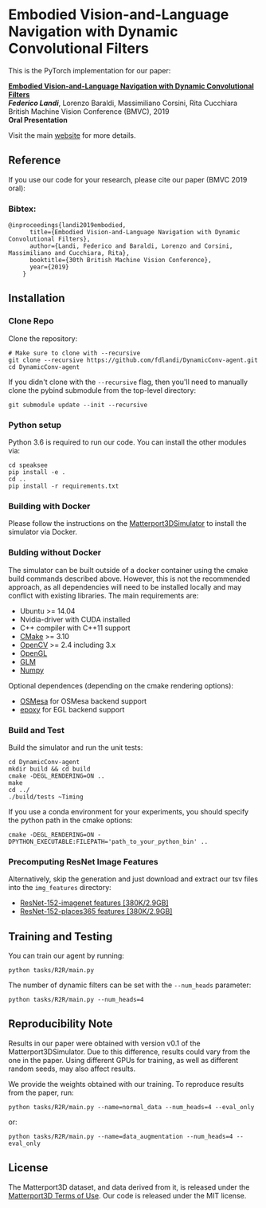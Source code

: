 # Embodied Vision-and-Language Navigation with Dynamic Convolutional Filters

This is the PyTorch implementation for our paper:

[**Embodied Vision-and-Language Navigation with Dynamic Convolutional Filters**](https://bmvc2019.org/wp-content/uploads/papers/0384-paper.pdf)<br>
__***Federico Landi***__, Lorenzo Baraldi, Massimiliano Corsini, Rita Cucchiara<br>
British Machine Vision Conference (BMVC), 2019<br>
**Oral Presentation**<br>

Visit the main [website](http://imagelab.ing.unimore.it/vln-dynamic-filters) for more details.

## Reference

If you use our code for your research, please cite our paper (BMVC 2019 oral):

### Bibtex:
```
@inproceedings{landi2019embodied,
      title={Embodied Vision-and-Language Navigation with Dynamic Convolutional Filters},
      author={Landi, Federico and Baraldi, Lorenzo and Corsini, Massimiliano and Cucchiara, Rita},
      booktitle={30th British Machine Vision Conference},
      year={2019}
    }
```

## Installation

### Clone Repo

Clone the repository:
```
# Make sure to clone with --recursive
git clone --recursive https://github.com/fdlandi/DynamicConv-agent.git
cd DynamicConv-agent
```

If you didn't clone with the `--recursive` flag, then you'll need to manually clone the pybind submodule from the top-level directory:
```
git submodule update --init --recursive
```

### Python setup

Python 3.6 is required to run our code. You can install the other modules via:
```
cd speaksee
pip install -e .
cd ..
pip install -r requirements.txt
``` 

### Building with Docker

Please follow the instructions on the [Matterport3DSimulator](https://github.com/peteanderson80/Matterport3DSimulator) to install the simulator via Docker.

### Bulding without Docker

The simulator can be built outside of a docker container using the cmake build commands described above. However, this is not the recommended approach, as all dependencies will need to be installed locally and may conflict with existing libraries. The main requirements are:
- Ubuntu >= 14.04
- Nvidia-driver with CUDA installed 
- C++ compiler with C++11 support
- [CMake](https://cmake.org/) >= 3.10
- [OpenCV](http://opencv.org/) >= 2.4 including 3.x
- [OpenGL](https://www.opengl.org/)
- [GLM](https://glm.g-truc.net/0.9.8/index.html)
- [Numpy](http://www.numpy.org/)

Optional dependences (depending on the cmake rendering options):
- [OSMesa](https://www.mesa3d.org/osmesa.html) for OSMesa backend support
- [epoxy](https://github.com/anholt/libepoxy) for EGL backend support

### Build and Test

Build the simulator and run the unit tests:
```
cd DynamicConv-agent
mkdir build && cd build
cmake -DEGL_RENDERING=ON ..
make
cd ../
./build/tests ~Timing
```

If you use a conda environment for your experiments, you should specify the python path in the cmake options:
```
cmake -DEGL_RENDERING=ON -DPYTHON_EXECUTABLE:FILEPATH='path_to_your_python_bin' ..
```

### Precomputing ResNet Image Features

Alternatively, skip the generation and just download and extract our tsv files into the `img_features` directory:
- [ResNet-152-imagenet features [380K/2.9GB]](https://www.dropbox.com/s/715bbj8yjz32ekf/ResNet-152-imagenet.zip?dl=1)
- [ResNet-152-places365 features [380K/2.9GB]](https://www.dropbox.com/s/gox1rbdebyaa98w/ResNet-152-places365.zip?dl=1)


## Training and Testing

You can train our agent by running:
```
python tasks/R2R/main.py
```
The number of dynamic filters can be set with the `--num_heads` parameter:
```
python tasks/R2R/main.py --num_heads=4
```

## Reproducibility Note

Results in our paper were obtained with version v0.1 of the Matterport3DSimulator. Due to this difference, results could vary from the one in the paper. Using different GPUs for training, as well as different random seeds, may also affect results.

We provide the weights obtained with our training. To reproduce results from the paper, run:
```
python tasks/R2R/main.py --name=normal_data --num_heads=4 --eval_only
```

or:
```
python tasks/R2R/main.py --name=data_augmentation --num_heads=4 --eval_only
```

## License

The Matterport3D dataset, and data derived from it, is released under the [Matterport3D Terms of Use](http://dovahkiin.stanford.edu/matterport/public/MP_TOS.pdf). Our code is released under the MIT license.

